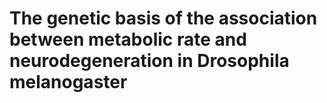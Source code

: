# The genetic basis of the association between metabolic rate and neurodegeneration in Drosophila melanogaster
